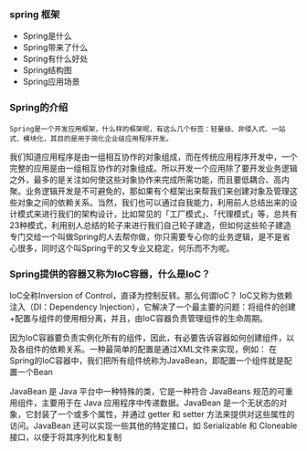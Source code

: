 ### spring 框架

* Spring是什么
* Spring带来了什么
* Spring有什么好处
* Spring结构图
* Spring应用场景

###  Spring的介绍
 `Spring是一个开发应用框架，什么样的框架呢，有这么几个标签：轻量级、非侵入式、一站式、模块化，其目的是用于简化企业级应用程序开发。`

 我们知道应用程序是由一组相互协作的对象组成，而在传统应用程序开发中，一个完整的应用是由一组相互协作的对象组成。所以开发一个应用除了要开发业务逻辑之外，最多的是关注如何使这些对象协作来完成所需功能，而且要低耦合、高内聚。业务逻辑开发是不可避免的，那如果有个框架出来帮我们来创建对象及管理这些对象之间的依赖关系。当然，我们也可以通过自我能力，利用前人总结出来的设计模式来进行我们的架构设计，比如常见的「工厂模式」、「代理模式」等，总共有23种模式，利用别人总结的轮子来进行我们自己轮子建造，但如何这些轮子建造专门交给一个叫做Spring的人去帮你做，你只需要专心你的业务逻辑，是不是省心很多，同时这个叫Spring干的又专业又稳定，何乐而不为呢。   

### Spring提供的容器又称为IoC容器，什么是IoC？

IoC全称Inversion of Control，直译为控制反转。那么何谓IoC？
IoC又称为依赖注入（DI：Dependency Injection），它解决了一个最主要的问题：将组件的创建+配置与组件的使用相分离，并且，由IoC容器负责管理组件的生命周期。

因为IoC容器要负责实例化所有的组件，因此，有必要告诉容器如何创建组件，以及各组件的依赖关系。一种最简单的配置是通过XML文件来实现，例如：
在Spring的IoC容器中，我们把所有组件统称为JavaBean，即配置一个组件就是配置一个Bean   


JavaBean 是 Java 平台中一种特殊的类，它是一种符合 JavaBeans 规范的可重用组件，主要用于在 Java 应用程序中传递数据。JavaBean 是一个无状态的对象，它封装了一个或多个属性，并通过 getter 和 setter 方法来提供对这些属性的访问。JavaBean 还可以实现一些其他的特定接口，如 Serializable 和 Cloneable 接口，以便于将其序列化和复制
